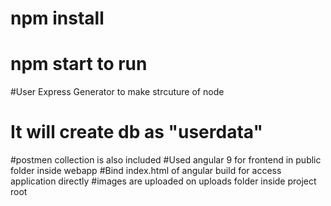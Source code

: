 # npm install
# npm start to run

#User Express Generator to make strcuture of node
# It will create db as "userdata"
#postmen collection is also included
#Used angular 9 for frontend in public folder inside webapp
#Bind index.html of angular build for access application directly
#images are uploaded on uploads folder inside project root